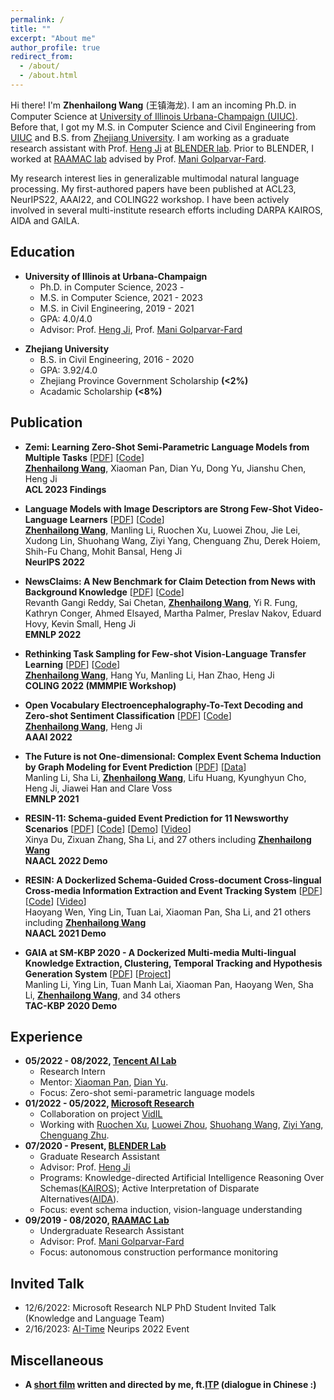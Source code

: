 ```yaml
---
permalink: /
title: ""
excerpt: "About me"
author_profile: true
redirect_from: 
  - /about/
  - /about.html
---
```

Hi there! I'm **Zhenhailong Wang** (王镇海龙). I am an incoming Ph.D. in Computer Science at [University of Illinois Urbana-Champaign (UIUC)](https://illinois.edu/). Before that, I got my M.S. in Computer Science and Civil Engineering from [UIUC](https://illinois.edu/) and B.S. from [Zhejiang University](https://www.zju.edu.cn/english/). 
I am working as a graduate research assistant with Prof. [Heng Ji](http://blender.cs.illinois.edu/hengji.html) at [BLENDER lab](http://blender.cs.illinois.edu/index.html). Prior to BLENDER, I worked at [RAAMAC lab](https://raamac.cee.illinois.edu/) advised by Prof. [Mani Golparvar-Fard](https://cs.illinois.edu/about/people/faculty/mgolpar). 

My research interest lies in generalizable multimodal natural language processing. My first-authored papers have been published at ACL23, NeurIPS22, AAAI22, and COLING22 workshop. I have been actively involved in several multi-institute research efforts including DARPA KAIROS, AIDA and GAILA.
     
Education
------
  * **University of Illinois at Urbana-Champaign**
    * Ph.D. in Computer Science, 2023 -  
    * M.S. in Computer Science, 2021 - 2023
    * M.S. in Civil Engineering, 2019 - 2021
    * GPA: 4.0/4.0
    * Advisor: Prof. [Heng Ji](http://blender.cs.illinois.edu/hengji.html), Prof. [Mani Golparvar-Fard](https://cs.illinois.edu/about/people/faculty/mgolpar)
<!--   * **University of Illinois at Urbana-Champaign**
    * M.S. in Civil Engineering, 2019 - 2021
    * GPA: 4.0/4.0
    * Advisor: Prof. [Mani Golparvar-Fard](https://cs.illinois.edu/about/people/faculty/mgolpar) -->
  * **Zhejiang University**
    * B.S. in Civil Engineering, 2016 - 2020
    * GPA: 3.92/4.0
    * Zhejiang Province Government Scholarship **(<2%)**
    * Acadamic Scholarship **(<8%)**
     
 
Publication
------
  - **Zemi: Learning Zero-Shot Semi-Parametric Language Models from Multiple Tasks** [[PDF](https://arxiv.org/abs/2210.00185)] [[Code](https://github.com/MikeWangWZHL/Zemi)]<br>
  <ins>**Zhenhailong Wang**</ins>, Xiaoman Pan, Dian Yu, Dong Yu, Jianshu Chen, Heng Ji <br>
  **ACL 2023 Findings**
  
  - **Language Models with Image Descriptors are Strong Few-Shot Video-Language Learners** [[PDF](https://arxiv.org/abs/2205.10747)] [[Code](https://github.com/MikeWangWZHL/VidIL)]<br>
  <ins>**Zhenhailong Wang**</ins>, Manling Li, Ruochen Xu, Luowei Zhou, Jie Lei, Xudong Lin, Shuohang Wang, Ziyi Yang, Chenguang Zhu, Derek Hoiem, Shih-Fu Chang, Mohit Bansal, Heng Ji<br>
  **NeurIPS 2022**
  
  - **NewsClaims: A New Benchmark for Claim Detection from News with Background Knowledge** [[PDF](https://arxiv.org/abs/2112.08544)] [[Code](https://github.com/blender-nlp/NewsClaims)]<br> 
  Revanth Gangi Reddy, Sai Chetan, <ins>**Zhenhailong Wang**</ins>, Yi R. Fung, Kathryn Conger, Ahmed Elsayed, Martha Palmer, Preslav Nakov, Eduard Hovy, Kevin Small, Heng Ji<br>
  **EMNLP 2022**

  - **Rethinking Task Sampling for Few-shot Vision-Language Transfer Learning** [[PDF](https://arxiv.org/abs/2203.04904)] [[Code](https://github.com/MikeWangWZHL/Multitask-Finetuning_CLIP)]<br>
  <ins>**Zhenhailong Wang**</ins>, Hang Yu, Manling Li, Han Zhao, Heng Ji<br>
  **COLING 2022 (MMMPIE Workshop)**
  
  - **Open Vocabulary Electroencephalography-To-Text Decoding and Zero-shot Sentiment Classification** [[PDF](https://arxiv.org/abs/2112.02690)] [[Code](https://github.com/MikeWangWZHL/EEG-To-Text)]<br> 
  <ins>**Zhenhailong Wang**</ins>, Heng Ji<br>
  **AAAI 2022**
  
  - **The Future is not One-dimensional: Complex Event Schema Induction by Graph Modeling for Event Prediction** [<a href='https://blender.cs.illinois.edu/paper/schema2021a.pdf'>PDF</a>] [<a href='https://github.com/limanling/temporal-graph-schema'>Data</a>] <br>
  Manling Li, Sha Li, <ins>**Zhenhailong Wang**</ins>, Lifu Huang, Kyunghyun Cho, Heng Ji, Jiawei Han and Clare Voss<br>
  **EMNLP 2021**

  - **RESIN-11: Schema-guided Event Prediction for 11 Newsworthy Scenarios** [[PDF](https://blender.cs.illinois.edu/paper/resin2022.pdf)] [[Code](https://github.com/RESIN-KAIROS/RESIN-11)] [[Demo](http://18.221.187.153:11000/kairos)] [[Video](https://screencast-o-matic.com/watch/c3nlhnVbeyg)]<br>
  Xinya Du, Zixuan Zhang, Sha Li, and 27 others including <ins>**Zhenhailong Wang**</ins><br> 
  **NAACL 2022 Demo**
<!--   Pengfei Yu, Hongwei Wang, Tuan Manh Lai, Xudong Lin, Ziqi Wang, Iris Liu, Ben Zhou, Haoyang Wen, Manling Li, Darryl Hannan, Qi Zeng, Qing Lyu, Charles Yu, Carl Edwards, Xiaomeng Jin, Yizhu Jiao, Ghazaleh Kazeminejad, Rotem Dror, <ins>**Zhenhailong Wang**</ins>, Chris Callison-Burch, Mohit Bansal, Carl Vondrick, Jiawei Han, Dan Roth, Shih-Fu Chang, Martha Palmer, Heng Ji<br> -->

  - **RESIN: A Dockerlized Schema-Guided Cross-document Cross-lingual Cross-media Information Extraction and Event Tracking System** [[PDF](https://blender.cs.illinois.edu/paper/resin-phase1.pdf)] [[Code](https://github.com/RESIN-KAIROS/RESIN-pipeline-public)] [[Video](http://blender.cs.illinois.edu/software/resin/resin.mp4)]<br>
  Haoyang Wen, Ying Lin, Tuan Lai, Xiaoman Pan, Sha Li, and 21 others including <ins>**Zhenhailong Wang**</ins><br>
  **NAACL 2021 Demo**
<!--   Xudong Lin, Ben Zhou, Manling Li, Haoyu Wang, Hongming Zhang, Xiaodong Yu, Alexander Dong, <ins>**Zhenhailong Wang**</ins>, Yi Fung, Piyush Mishra, Qing Lyu,    Dídac Surís, Brian Chen, Susan Windisch Brown, Martha Palmer, Chris Callison-Burch, Carl Vondrick, Jiawei Han, Dan Roth, Shih-Fu Chang, Heng Ji<br> -->

  - **GAIA at SM-KBP 2020 - A Dockerized Multi-media Multi-lingual Knowledge Extraction, Clustering, Temporal Tracking and Hypothesis Generation System** [<a href='https://dsr.cise.ufl.edu/wp-content/uploads/2021/02/gaia_smkbp_2020.pdf'>PDF</a>] [<a href='https://tac.nist.gov/2020/KBP/SM-KBP/index.html'>Project</a>] <br>
  Manling Li, Ying Lin, Tuan Manh Lai, Xiaoman Pan, Haoyang Wen, Sha Li, <ins>**Zhenhailong Wang**</ins>, and 34 others<br>
  **TAC-KBP 2020 Demo**
<!--   Pengfei Yu, Lifu Huang, Di Lu, Qingyun Wang, Haoran Zhang, Qi Zeng, Chi Han, Zixuan Zhang, Yujia Qin, Xiaodan Hu, Nikolaus Parulian, Daniel Campos, Heng Ji, Brian Chen, Xudong Lin, Alireza Zareian, Amith Ananthram, Emily Allaway, Shih-Fu Chang, Kathleen McKeown, Yixiang Yao, Yifan Wang, Michael Spector, Mitchell DeHaven, Daniel Napierski, Marjorie Freedman, Pedro Szekely, Haidong Zhu, Ram Nevatia, Yang Bai, Yifan Wang, Ali Sadeghian, Haodi Ma, Daisy Zhe Wang <br> -->



Experience
------
  * **05/2022 - 08/2022, [Tencent AI Lab](https://ai.tencent.com/ailab/en/about/)**
    * Research Intern
    * Mentor: [Xiaoman Pan](https://panx27.github.io/homepage/), [Dian Yu](https://sites.google.com/site/yudiandoris/).
    * Focus: Zero-shot semi-parametric language models 
  * **01/2022 - 05/2022, [Microsoft Research](https://www.microsoft.com/en-us/research/lab/microsoft-research-redmond/)**
    * Collaboration on project [VidIL](https://arxiv.org/abs/2205.10747)
    * Working with [Ruochen Xu](https://www.microsoft.com/en-us/research/people/ruox/), [Luowei Zhou](https://www.microsoft.com/en-us/research/people/luozhou/), [Shuohang Wang](https://www.microsoft.com/en-us/research/people/shuowa/), [Ziyi Yang](https://www.microsoft.com/en-us/research/people/ziyiyang/), [Chenguang Zhu](https://www.microsoft.com/en-us/research/people/chezhu/).
  * **07/2020 - Present, [BLENDER Lab](http://blender.cs.illinois.edu/index.html)**
    * Graduate Research Assistant
    * Advisor: Prof. [Heng Ji](http://blender.cs.illinois.edu/hengji.html)
    * Programs: Knowledge-directed Artificial Intelligence Reasoning Over Schemas([KAIROS](https://www.darpa.mil/program/knowledge-directed-artificial-intelligence-reasoning-over-schemas));
    Active Interpretation of Disparate Alternatives([AIDA](https://www.darpa.mil/program/active-interpretation-of-disparate-alternatives)).
    * Focus: event schema induction, vision-language understanding
  * **09/2019 - 08/2020, [RAAMAC Lab](https://raamac.cee.illinois.edu/)**
    * Undergraduate Research Assistant
    * Advisor: Prof. [Mani Golparvar-Fard](https://cs.illinois.edu/about/people/faculty/mgolpar)
    * Focus: autonomous construction performance monitoring

Invited Talk
------
* 12/6/2022: Microsoft Research NLP PhD Student Invited Talk (Knowledge and Language Team)
* 2/16/2023: [AI-Time](http://www.aitime.cn/AboutUs) Neurips 2022 Event


Miscellaneous
------
  * **A [short film](https://www.youtube.com/watch?v=-dyb56lQ-yA&t=2s) written and directed by me, ft.[ITP](https://www.zju.edu.cn/english/2019/1101/c19573a1735987/page.htm) (dialogue in Chinese :)**

